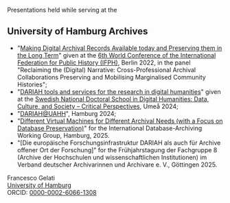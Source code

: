 Presentations held while serving at the
## University of Hamburg Archives

- "[Making Digital Archival Records Available today and Preserving them in the Long Term](2022-ifph/01.md)" given at the [6th World Conference of the International Federation for Public History (IFPH)](https://www.ifph2020.berlin/), Berlin 2022, in the panel "Reclaiming the (Digital) Narrative: Cross-Professional Archival Collaborations Preserving and Mobilising Marginalised Community Histories";
- "[DARIAH tools and services for the research in digital humanities](2024-umea/01.md)" given at the [Swedish National Doctoral School in Digital Humanities: Data, Culture, and Society – Critical Perspectives](https://www.dash-doctoralschool.se/), Umeå 2024;
- "[DARIAH@UAHH](2024-hamburg/01.md)", Hamburg 2024;
- "[Different Virtual Machines for Different Archival Needs (with a Focus on Database Preservation)](2025-idawg/2025-03-11_presentation-database-archiving.pptx)" for the International Database-Archiving Working Group, Hamburg, 2025.
- "[Die europäische Forschungsinfrastruktur DARIAH als auch für Archive offener Ort der Forschung]" for the Frühjahrstagung der Fachgruppe 8 (Archive der Hochschulen und wissenschaftlichen Institutionen) im Verband deutscher Archivarinnen und Archivare e. V., Göttingen 2025.



Francesco Gelati  
[University of Hamburg](https://www.uni-hamburg.de/)  
ORCID: [0000-0002-6066-1308](http://orcid.org/0000-0002-6066-1308)
